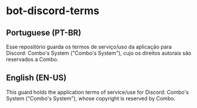 # bot-discord-terms
 
## Portuguese (PT-BR)
Esse repositório guarda os termos de serviço/uso da aplicação para Discord: Combo's System ("Combo's System"), cujo os direitos autorais são reservados a Combo.

## English (EN-US)
This guard holds the application terms of service/use for Discord: Combo's System ("Combo's System"), whose copyright is reserved by Combo. 
 
